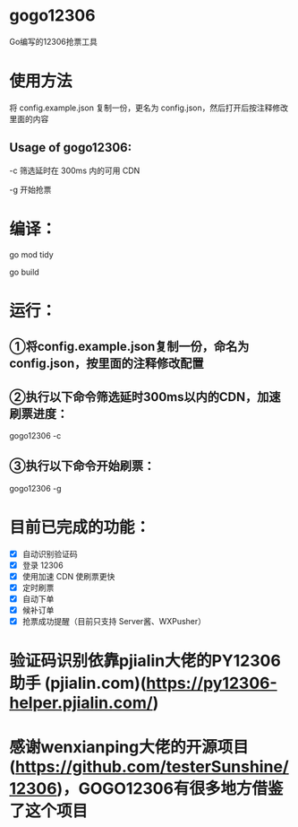 # gogo12306
Go编写的12306抢票工具

# 使用方法
将 config.example.json 复制一份，更名为 config.json，然后打开后按注释修改里面的内容

## Usage of gogo12306:

-c    筛选延时在 300ms 内的可用 CDN

-g    开始抢票


# 编译：
go mod tidy

go build


# 运行：
## ①将config.example.json复制一份，命名为config.json，按里面的注释修改配置

## ②执行以下命令筛选延时300ms以内的CDN，加速刷票进度：

gogo12306 -c

## ③执行以下命令开始刷票：

gogo12306 -g

# 目前已完成的功能：
- [x] 自动识别验证码
- [x] 登录 12306
- [x] 使用加速 CDN 使刷票更快
- [x] 定时刷票
- [x] 自动下单
- [x] 候补订单
- [x] 抢票成功提醒（目前只支持 Server酱、WXPusher）

# 验证码识别依靠pjialin大佬的PY12306 助手 (pjialin.com)(https://py12306-helper.pjialin.com/)
# 感谢wenxianping大佬的开源项目(https://github.com/testerSunshine/12306)，GOGO12306有很多地方借鉴了这个项目
